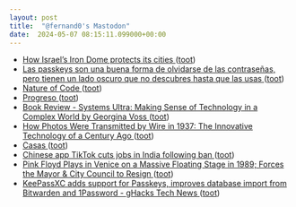 ```yaml
---
layout: post
title:  "@fernand0's Mastodon"
date:  2024-05-07 08:15:11.099000+00:00
---
```

*  [How Israel’s Iron Dome protects its cities ](https://www.reuters.com/graphics/ISRAEL-PALESTINIANS/IRAN-DEFENCE/mypmkljzopr) ([toot](https://mastodon.social/@fernand0/112398808586477683))
*  [Las passkeys son una buena forma de olvidarse de las contraseñas, pero tienen un lado oscuro que no descubres hasta que las usas ](https://www.genbeta.com/seguridad/passkeys-buena-forma-olvidarse-contrasenas-tienen-lado-oscuro-que-no-descubres-que-usa) ([toot](https://mastodon.social/@fernand0/112397238814983608))
*  [Nature of Code ](https://natureofcode.com) ([toot](https://mastodon.social/@fernand0/112395383240666370))
*  [Progreso ](https://avecesunafoto.wordpress.com/2024/05/06/progreso-2) ([toot](https://mastodon.social/@fernand0/112395338437777894))
*  [Book Review - Systems Ultra: Making Sense of Technology in a Complex World by Georgina Voss ](https://shkspr.mobi/blog/2024/04/book-review-systems-ultra-making-sense-of-technology-in-a-complex-world-by-georgina-voss) ([toot](https://mastodon.social/@fernand0/112395068563175934))
*  [How Photos Were Transmitted by Wire in 1937: The Innovative Technology of a Century Ago ](https://www.openculture.com/2024/04/how-photos-were-transmitted-by-wire-in-1937-the-innovative-technology-of-a-century-ago.htm) ([toot](https://mastodon.social/@fernand0/112394873985144080))
*  [Casas ](https://www.flickr.com/photos/fernand0/53683139992) ([toot](https://mastodon.social/@fernand0/112394860408964214))
*  [Chinese app TikTok cuts jobs in India following ban ](https://apnews.com/article/business-media-india-china-new-delhi-7e5518399a45c31268e746babeef689) ([toot](https://mastodon.social/@fernand0/112394704543967525))
*  [Pink Floyd Plays in Venice on a Massive Floating Stage in 1989; Forces the Mayor & City Council to Resign ](https://www.openculture.com/2024/04/pink-floyd-plays-in-venice-on-a-massive-floating-stage-in-1989-forces-the-mayor-to-resign.htm) ([toot](https://mastodon.social/@fernand0/112393935558102003))
*  [KeePassXC adds support for Passkeys, improves database import from Bitwarden and 1Password - gHacks Tech News ](https://www.ghacks.net/2024/03/11/keepassxc-adds-support-for-passkeys-improves-database-import-from-bitwarden-and-1password) ([toot](https://mastodon.social/@fernand0/112393684785735204))
